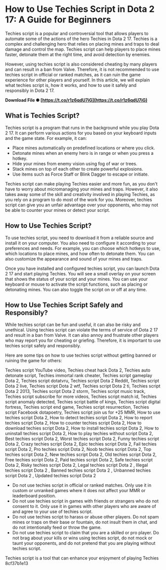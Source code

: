 # How to Use Techies Script in Dota 2 17: A Guide for Beginners
 
Techies script is a popular and controversial tool that allows players to automate some of the actions of the hero Techies in Dota 2 17. Techies is a complex and challenging hero that relies on placing mines and traps to deal damage and control the map. Techies script can help players to place mines faster, detonate them at the right time, and avoid detection by enemies.
 
However, using techies script is also considered cheating by many players and can result in a ban from Valve. Therefore, it is not recommended to use techies script in official or ranked matches, as it can ruin the game experience for other players and yourself. In this article, we will explain what techies script is, how it works, and how to use it safely and responsibly in Dota 2 17.
 
**Download File ✺ [https://t.co/r1z6qdU7iG](https://t.co/r1z6qdU7iG)**


 
## What is Techies Script?
 
Techies script is a program that runs in the background while you play Dota 2 17. It can perform various actions for you based on your keyboard inputs and the game state. For example, it can:
 
- Place mines automatically on predefined locations or where you click.
- Detonate mines when an enemy hero is in range or when you press a hotkey.
- Hide your mines from enemy vision using fog of war or trees.
- Stack mines on top of each other to create powerful explosions.
- Use items such as Force Staff or Blink Dagger to escape or initiate.

Techies script can make playing Techies easier and more fun, as you don't have to worry about micromanaging your mines and traps. However, it also takes away some of the skill and creativity involved in playing Techies, as you rely on a program to do most of the work for you. Moreover, techies script can give you an unfair advantage over your opponents, who may not be able to counter your mines or detect your script.
 
## How to Use Techies Script?
 
To use techies script, you need to download it from a reliable source and install it on your computer. You also need to configure it according to your preferences and needs. For example, you can choose which hotkeys to use, which locations to place mines, and how often to detonate them. You can also customize the appearance and sound of your mines and traps.
 
Once you have installed and configured techies script, you can launch Dota 2 17 and start playing Techies. You will see a small overlay on your screen that shows the status of your script and your mines. You can use your keyboard or mouse to activate the script functions, such as placing or detonating mines. You can also toggle the script on or off at any time.
 
## How to Use Techies Script Safely and Responsibly?
 
While techies script can be fun and useful, it can also be risky and unethical. Using techies script can violate the terms of service of Dota 2 17 and result in a ban from Valve. It can also annoy and frustrate other players who may report you for cheating or griefing. Therefore, it is important to use techies script safely and responsibly.
 
Here are some tips on how to use techies script without getting banned or ruining the game for others:
 
Techies script YouTube video,  Techies cheat hack Dota 2,  Techies auto detonate script,  Techies immortal rank cheater,  Techies script gameplay Dota 2,  Techies script dotatvru,  Techies script Dota 2 Reddit,  Techies script Dota 2 live,  Techies script Dota 2 wtf,  Techies script Dota 2 ti,  Techies script Dota 2 2013,  Techies script Dota 2 storm,  Techies script music track,  Techies script subscribe for more videos,  Techies script match id,  Techies script anomaly detected,  Techies script battle of kings,  Techies script digital fortress,  Techies script end game,  Techies script resurrection,  Techies script Facebook dotapoetry,  Techies script join us for +25 MMR,  How to use techies script Dota 2,  How to detect techies script Dota 2,  How to report techies script Dota 2,  How to counter techies script Dota 2,  How to download techies script Dota 2,  How to install techies script Dota 2,  How to uninstall techies script Dota 2,  How to play techies without script Dota 2,  Best techies script Dota 2,  Worst techies script Dota 2,  Funny techies script Dota 2,  Crazy techies script Dota 2,  Epic techies script Dota 2,  Fail techies script Dota 2,  Pro techies script Dota 2,  Noob techies script Dota 2,  Top techies script Dota 2,  New techies script Dota 2,  Old techies script Dota 2,  Free techies script Dota 2,  Paid techies script Dota 2,  Safe techies script Dota 2,  Risky techies script Dota 2,  Legal techies script Dota 2 ,  Illegal techies script Dota 2 ,  Banned techies script Dota 2 ,  Unbanned techies script Dota 2 ,  Updated techies script Dota 2

- Do not use techies script in official or ranked matches. Only use it in custom or unranked games where it does not affect your MMR or leaderboard position.
- Do not use techies script in games with friends or strangers who do not consent to it. Only use it in games with other players who are aware of and agree to your use of techies script.
- Do not use techies script to harass or abuse other players. Do not spam mines or traps on their base or fountain, do not insult them in chat, and do not intentionally feed or throw the game.
- Do not use techies script to claim that you are a skilled or pro player. Do not brag about your kills or wins using techies script, do not mock or taunt your opponents, and do not pretend that you are playing without techies script.

Techies script is a tool that can enhance your enjoyment of playing Techies
 8cf37b1e13
 
